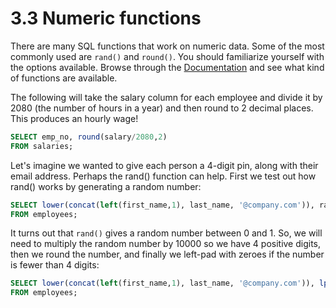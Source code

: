 # 3.3 Numeric functions
There are many SQL functions that work on numeric data. Some of the most commonly used are ```rand()``` and ```round()```. You should familiarize yourself with the options available. Browse through the [Documentation](https://dev.mysql.com/doc/refman/5.7/en/numeric-functions.html) and see what kind of functions are available.

The following will take the salary column for each employee and divide it by 2080 (the number of hours in a year) and then round to 2 decimal places. This produces an hourly wage! 
```sql
SELECT emp_no, round(salary/2080,2) 
FROM salaries;
```

Let's imagine we wanted to give each person a 4-digit pin, along with their email address. Perhaps the rand() function can help. First we test out how rand() works by generating a random number:
```sql
SELECT lower(concat(left(first_name,1), last_name, '@company.com')), rand() 
FROM employees;
```

It turns out that ```rand()``` gives a random number between 0 and 1. So, we will need to multiply the random number by 10000 so we have 4 positive digits, then we round the number, and finally we left-pad with zeroes if the number is fewer than 4 digits:
```sql
SELECT lower(concat(left(first_name,1), last_name, '@company.com')), lpad(round(rand()*10000,0),4,'0') 
FROM employees;
```
